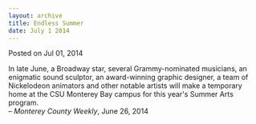 ```yaml
---
layout: archive
title: Endless Summer
date: July 1 2014
---
```





<span class="date">Posted on Jul 01, 2014    </span>
<p>In late June, a Broadway star, several Grammy-nominated
musicians, an enigmatic sound sculptor, an award-winning graphic
designer, a team of Nickelodeon animators and other notable artists
will make a temporary home at the CSU Monterey Bay campus for this
year&apos;s Summer Arts program.<br>
&#x2013; <em>Monterey County Weekly</em>, June 26, 2014</br></p>





